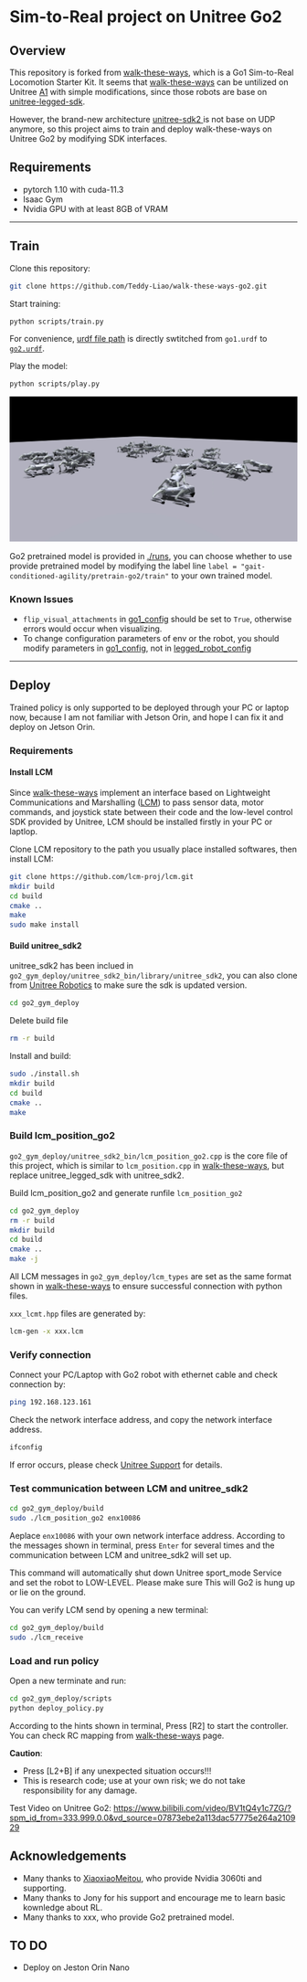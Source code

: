# Sim-to-Real project on Unitree Go2

## Overview 

This repository is forked from [walk-these-ways](https://github.com/Improbable-AI/walk-these-ways), which is a Go1 Sim-to-Real Locomotion Starter Kit. It seems that [walk-these-ways](https://github.com/Improbable-AI/walk-these-ways) can be untilized on Unitree [A1](https://github.com/fan-ziqi/dog_rl_deploy) with simple modifications, since those robots are base on [unitree-legged-sdk](https://github.com/unitreerobotics/unitree_legged_sdk). 

However, the brand-new architecture [unitree-sdk2 ](https://github.com/unitreerobotics/unitree_sdk2)is not base on UDP anymore, so this project aims to train and deploy walk-these-ways on Unitree Go2 by modifying SDK interfaces.

## Requirements 
* pytorch 1.10 with cuda-11.3
* Isaac Gym
* Nvidia GPU with at least 8GB of VRAM

---
## Train
Clone this repository:

``` bash
git clone https://github.com/Teddy-Liao/walk-these-ways-go2.git
```

Start training: 
```bash
python scripts/train.py
```

For convenience, [urdf file path](go1_gym/envs/go1/go1_config.py) is directly swtitched from `go1.urdf` to [`go2.urdf`](https://support.unitree.com/home/zh/developer/rl_example).

Play the model:
```bash
python scripts/play.py
```
![Alt text](assets/go2_training.jpg)

Go2 pretrained model is provided in [./runs](runs/gait-conditioned-agility/pretrain-go2), you can choose whether to use provide pretrained model by modifying the label line `label = "gait-conditioned-agility/pretrain-go2/train"` to your own trained model.

### Known Issues
* `flip_visual_attachments` in [go1_config](go1_gym/envs/go1/go1_config.py) should be set to `True`, otherwise errors would occur when visualizing.
* To change configuration parameters of env or the robot, you should modify parameters in [go1_config](go1_gym/envs/go1/go1_config.py), not in [legged_robot_config](go1_gym/envs/base/legged_robot_config.py)


---
## Deploy
Trained policy is only supported to be deployed through your PC or laptop now, because I am not familiar with Jetson Orin, and hope I can fix it and deploy on Jetson Orin.

### Requirements
#### Install LCM
Since [walk-these-ways](https://github.com/Improbable-AI/walk-these-ways) implement an interface based on Lightweight Communications and Marshalling ([LCM](https://github.com/lcm-proj/lcm)) to pass sensor data, motor commands, and joystick state between their code and the low-level control SDK provided by Unitree, LCM should be installed firstly in your PC or laptlop.

Clone LCM repository to the path you usually place installed softwares, then install LCM:
```bash
git clone https://github.com/lcm-proj/lcm.git
mkdir build
cd build
cmake ..
make
sudo make install
```

#### Build unitree_sdk2
unitree_sdk2 has been inclued in `go2_gym_deploy/unitree_sdk2_bin/library/unitree_sdk2`,  you can also clone from [Unitree Robotics](https://github.com/unitreerobotics/unitree_sdk2) to make sure the sdk is updated version.

```bash
cd go2_gym_deploy
```
Delete build file
```bash
rm -r build
```
Install and build:
```bash
sudo ./install.sh
mkdir build
cd build
cmake ..
make
```

### Build lcm_position_go2
`go2_gym_deploy/unitree_sdk2_bin/lcm_position_go2.cpp` is the core file of this project, which is similar to `lcm_position.cpp` in [walk-these-ways](https://github.com/Improbable-AI/walk-these-ways), but replace unitree_legged_sdk with unitree_sdk2.

Build lcm_position_go2 and generate runfile `lcm_position_go2`
```bash
cd go2_gym_deploy
rm -r build
mkdir build
cd build
cmake ..
make -j
```

All LCM messages in `go2_gym_deploy/lcm_types` are set as the same format shown in [walk-these-ways](https://github.com/Improbable-AI/walk-these-ways) to ensure successful connection with python files.

`xxx_lcmt.hpp` files are generated by:
```bash
lcm-gen -x xxx.lcm
```

### Verify connection
Connect your PC/Laptop with Go2 robot with ethernet cable and check connection by:
```bash
ping 192.168.123.161
```

Check the network interface address, and copy the network interface address.
```bash
ifconfig
```
If error occurs, please check [Unitree Support](https://support.unitree.com/home/zh/developer/Quick_start) for details.

### Test communication between LCM and unitree_sdk2
```bash
cd go2_gym_deploy/build
sudo ./lcm_position_go2 enx10086
```
Aeplace `enx10086` with your own network interface address. According to the messages shown in terminal, press `Enter` for several times and the communication between LCM and unitree_sdk2 will set up.

This command will automatically shut down Unitree sport_mode Service and set the robot to LOW-LEVEL. Please make sure This will Go2 is hung up or lie on the ground.

You can verify LCM send by opening a new terminal:
```bash
cd go2_gym_deploy/build
sudo ./lcm_receive
```

### Load and run policy
Open a new terminate and run:
```bash
cd go2_gym_deploy/scripts
python deploy_policy.py
```

According to the hints shown in terminal, Press [R2] to start the controller. You can check RC mapping from [walk-these-ways](https://github.com/Improbable-AI/walk-these-ways) page.

**Caution**:
* Press [L2+B] if any unexpected situation occurs!!!
* This is research code; use at your own risk; we do not take responsibility for any damage.

Test Video on Unitree Go2: https://www.bilibili.com/video/BV1tQ4y1c7ZG/?spm_id_from=333.999.0.0&vd_source=07873ebe2a113dac57775e264a210929

## Acknowledgements
* Many thanks to [XiaoxiaoMeitou](https://github.com/Chicken-wings-programing), who provide Nvidia 3060ti and supporting.
* Many thanks to Jony for his support and encourage me to learn basic kownledge about RL.
* Many thanks to xxx, who provide Go2 pretrained model.

## TO DO
* Deploy on Jeston Orin Nano
